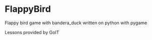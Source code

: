 # FlappyBird
Flappy bird game with bandera_duck written on python with pygame

Lessons provided by GoIT
